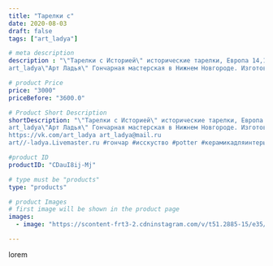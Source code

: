 ```yaml
---
title: "Тарелки с"
date: 2020-08-03
draft: false
tags: ["art_ladya"]

# meta description
description : "\"Тарелки с Историей\" исторические тарелки, Европа 14,15век.
art_ladya\"Арт Ладья\" Гончарная мастерская в Нижнем Новгороде. Изготовление керамики и мастер//-к"

# product Price
price: "3000"
priceBefore: "3600.0"

# Product Short Description
shortDescription: "\"Тарелки с Историей\" исторические тарелки, Европа 14,15век.
art_ladya\"Арт Ладья\" Гончарная мастерская в Нижнем Новгороде. Изготовление керамики и мастер//-классы по обучению. 
https://vk.com/art_ladya art_ladya@mail.ru 
art//-ladya.Livemaster.ru #гончар #исскуство #potter #керамикадляинтерьера #керамикаручнаяработа #гончарнаямастерская #керамиканазаказ #handmade #посудаизглины #керамика #гончарнаяпосуда #эксклюзивнаякерамика #painter #dishes #decor #ceramicar #nntoday #claygoods #restaurant #earthenware #ceramic #design #bowl #dish #plate #ceramicart #berries #авторскаякерамика #европейскиетарелки #историческаяреконструкция"

#product ID
productID: "CDauI8ij-Mj"

# type must be "products"
type: "products"

# product Images
# first image will be shown in the product page
images:
  - image: "https://scontent-frt3-2.cdninstagram.com/v/t51.2885-15/e35/117115036_742177756564309_6600927977775821456_n.jpg?se=7&_nc_ht=scontent-frt3-2.cdninstagram.com&_nc_cat=101&_nc_ohc=ao4NoD9V3DkAX8q2S3D&edm=APU89FABAAAA&ccb=7-4&oh=a0c29846ef36363c0e3dfa8a19039317&oe=612C4D6B&_nc_sid=86f79a&ig_cache_key=MjM2NzQwNzQ3OTAzNjMwNjIxMQ%3D%3D.2-ccb7-4"

---
```

lorem
